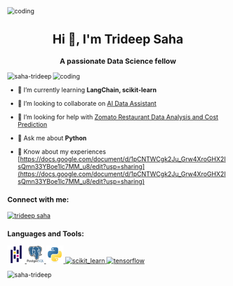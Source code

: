 <img align="centre" alt="coding" width="1200" height="600" src="https://cosmosmagazine.com/wp-content/uploads/2022/01/AI-and-Humans.jpg">
<h1 align="center">Hi 👋, I'm Trideep Saha</h1>
<h3 align="center">A passionate Data Science fellow</h3>
<img align="right" alt="coding" width="400" src="https://i.pinimg.com/originals/f8/41/ac/f841ac2befaedda240c55a06b23b33ec.gif">
<p align="left"> <img src="https://komarev.com/ghpvc/?username=saha-trideep&label=Profile%20views&color=0e75b6&style=flat" alt="saha-trideep" /> </p>

- 🌱 I’m currently learning **LangChain, scikit-learn**

- 👯 I’m looking to collaborate on [AI Data Assistant](https://github.com/saha-trideep/AI-Data-Assistant.git)

- 🤝 I’m looking for help with [Zomato Restaurant Data Analysis and Cost Prediction](https://github.com/saha-trideep/Zomato-Restaurant-Data-Clustering-Patterns-and-Predicting-Costs.git)

- 💬 Ask me about **Python**

- 📄 Know about my experiences [https://docs.google.com/document/d/1pCNTWCgk2Ju_Grw4XroGHX2IsQmn33YBoe1lc7MM_u8/edit?usp=sharing](https://docs.google.com/document/d/1pCNTWCgk2Ju_Grw4XroGHX2IsQmn33YBoe1lc7MM_u8/edit?usp=sharing)

<h3 align="left">Connect with me:</h3>
<p align="left">
<a href="https://linkedin.com/in/trideep saha" target="blank"><img align="center" src="https://raw.githubusercontent.com/rahuldkjain/github-profile-readme-generator/master/src/images/icons/Social/linked-in-alt.svg" alt="trideep saha" height="30" width="40" /></a>
</p>

<h3 align="left">Languages and Tools:</h3>
<p align="left"> <a href="https://pandas.pydata.org/" target="_blank" rel="noreferrer"> <img src="https://raw.githubusercontent.com/devicons/devicon/2ae2a900d2f041da66e950e4d48052658d850630/icons/pandas/pandas-original.svg" alt="pandas" width="40" height="40"/> </a> <a href="https://www.postgresql.org" target="_blank" rel="noreferrer"> <img src="https://raw.githubusercontent.com/devicons/devicon/master/icons/postgresql/postgresql-original-wordmark.svg" alt="postgresql" width="40" height="40"/> </a> <a href="https://www.python.org" target="_blank" rel="noreferrer"> <img src="https://raw.githubusercontent.com/devicons/devicon/master/icons/python/python-original.svg" alt="python" width="40" height="40"/> </a> <a href="https://scikit-learn.org/" target="_blank" rel="noreferrer"> <img src="https://upload.wikimedia.org/wikipedia/commons/0/05/Scikit_learn_logo_small.svg" alt="scikit_learn" width="40" height="40"/> </a> <a href="https://www.tensorflow.org" target="_blank" rel="noreferrer"> <img src="https://www.vectorlogo.zone/logos/tensorflow/tensorflow-icon.svg" alt="tensorflow" width="40" height="40"/> </a> </p>

<p><img align="center" src="https://github-readme-streak-stats.herokuapp.com/?user=saha-trideep&" alt="saha-trideep" /></p>
